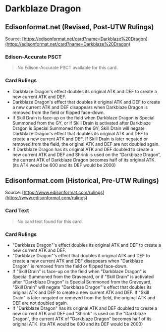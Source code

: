 # Darkblaze Dragon

## Edisonformat.net (Revised, Post-UTW Rulings)

Source: [https://edisonformat.net/card?name=Darkblaze%20Dragon](https://edisonformat.net/card?name=Darkblaze%20Dragon)

### Edison-Accurate PSCT

> No Edison-Accurate PSCT available for this card.

### Card Rulings

*   Darkblaze Dragon's effect doubles its original ATK and DEF to create a new current ATK and DEF.
*   Darkblaze Dragon's effect that doubles it original ATK and DEF to create a new current ATK and DEF disappears when Darkblaze Dragon is removed from the field or flipped face-down.
*   If Skill Drain is face-up on the field when Darkblaze Dragon is Special Summoned from the GY, or if Skill Drain is activated after Darkblaze Dragon is Special Summoned from the GY, Skill Drain will negate Darkblaze Dragon's effect that doubles its original ATK and DEF to create a new current ATK and DEF. If Skill Drain is later negated or removed from the field, the original ATK and DEF are not doubled again.
*   If Darkblaze Dragon has its original ATK and DEF doubled to create a new current ATK and DEF and Shrink is used on the “Darkblaze Dragon”, the current ATK of Darkblaze Dragon becomes half of its original ATK. (its ATK would be 600 and its DEF would be 2000)


## Edisonformat.com (Historical, Pre-UTW Rulings)

Source: [https://www.edisonformat.com/rulings](https://www.edisonformat.com/rulings)

### Card Text

> No card text found for this card.

### Card Rulings

*   "Darkblaze Dragon"'s effect doubles its original ATK and DEF to create a new current ATK and DEF.
*   "Darkblaze Dragon"'s effect that doubles it original ATK and DEF to create a new current ATK and DEF disappears when "Darkblaze Dragon" is removed from the field or flipped face-down.
*   If "Skill Drain" is face-up on the field when "Darkblaze Dragon" is Special Summoned from the Graveyard, or if "Skill Drain" is activated after "Darkblaze Dragon" is Special Summoned from the Graveyard, "Skill Drain" will negate "Darkblaze Dragon"'s effect that doubles its original ATK and DEF to create a new current ATK and DEF. If "Skill Drain" is later negated or removed from the field, the original ATK and DEF are not doubled again.
*   If "Darkblaze Dragon" has its original ATK and DEF doubled to create a new current ATK and DEF and "Shrink" is used on the “Darkblaze Dragon”, the current ATK of "Darkblaze Dragon" becomes half of its original ATK. (its ATK would be 600 and its DEF would be 2000)


